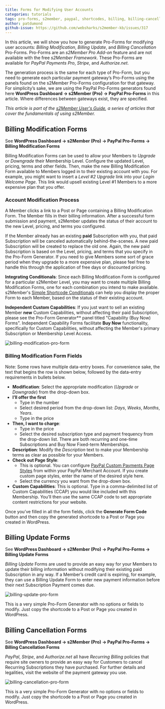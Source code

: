 ```yaml
---
title: Forms for Modifying User Accounts
categories: tutorials
tags: pro-forms, s2member, paypal, shortcodes, billing, billing-cancellation, billing-modification, billing-update
author: patdumond
github-issue: https://github.com/websharks/s2member-kb/issues/317
---
```


In this article, we will show you how to generate Pro-Forms for modifying user accounts: *Billing Modification*, *Billing Update*, and *Billing Cancellation* Pro-Forms. Pro-Forms are an *s2Member Pro Add-on* feature and are not available with the free *s2Member Framework*. These Pro-Forms are available for *PayPal Payments Pro*, *Stripe*, and *Authorize.net*.

The generation process is the same for each type of Pro-Form, but you need to generate each particular payment gateway’s Pro-Forms using the panels found on the s2Member Pro-Forms configuration for that gateway. For simplicity’s sake, we are using the PayPal Pro-Forms generators found here **WordPress Dashboard → s2Member (Pro) → PayPal Pro-Forms** in this article. Where differences between gateways exist, they are specified.

*This article is part of the [s2Member User's Guide](http://s2member.com/kb/kb-tag/s2member-users-guide/&sa=D&ust=1470254380914000&usg=AFQjCNHgE98nZQ3WeJbrmy8j0Xnjoka2Jg), a series of articles that cover the fundamentals of using s2Member.*

## Billing Modification Forms

See **WordPress Dashboard → s2Member (Pro) → PayPal Pro-Forms → Billing Modification Forms**

Billing Modification Forms can be used to allow your Members to *Upgrade* or *Downgrade* their Membership Level. Configure the updated Level, pricing, terms and other fields. Then, make the new Billing Modification Form available to Members logged in to their existing account with you. For example, you might want to insert a *Level #2 Upgrade* link into your *Login Welcome Page*. This link would upsell existing Level #1 Members to a more expensive plan that you offer.

### Account Modification Process

A Member clicks a link to a Post or Page containing a Billing Modification Form. The Member fills in their billing information. After a successful form submission and payment, s2Member updates the status of their account to the new Level, pricing, and terms you configured.

If the Member already has an existing **paid**  Subscription with you, that paid Subscription will be canceled automatically behind-the-scenes.  A new paid Subscription will be created to replace the old one. Again, the new paid Subscription is based on the Level, pricing, and terms that you specify in the Pro-Form Generator. If you need to give Members some sort of grace period when they upgrade to a more expensive plan, please feel free to handle this through the application of free days or discounted pricing.

**Integrating Conditionals**: Since each Billing Modification Form is configured for a particular s2Member Level, you may want to create multiple Billing Modification Forms, one for each combination you intend to make available. s2Member's [Simple Shortcode Conditionals](http://s2member.com/kb-article/s2if-simple-shortcode-conditionals/) can help you display the proper Form to each Member, based on the status of their existing account. 

**Independent Custom Capabilities**: If you just want to sell an existing Member **new** Custom Capabilities, without affecting their paid Subscription, please see the Pro-Form Generator** panel titled "Capability (Buy Now) Forms". Independent Capability Forms facilitate **Buy Now** functionality, specifically for Custom Capabilities, without affecting the Member's primary Subscription or Membership Level Access.

![billing-modification-pro-form](https://cloud.githubusercontent.com/assets/9320495/17380517/87788cc4-5995-11e6-821a-5cf73a28efac.jpg)

### Billing Modification Form Fields

Note: Some rows have multiple data-entry boxes. For convenience sake, the text that begins the row is shown below, followed by the data-entry requirements in bullets below.

- **Modification**: Select the appropriate modification (_Upgrade_ or _Downgrade_) from the drop-down box. 
- **I’ll offer the first**
     - Type in the number 
     - Select desired period from the drop-down list: *Days*, *Weeks*, *Months*, *Years*.
     - Type in the price 
- **Then, I want to charge**:
     - Type in the price     
     - Select the desired subscription type and payment frequency from the drop-down list. There are both recurring and one-time Subscriptions and Buy Now
Fixed-term Memberships. 
- **Description**: Modify the *Description* text to make your Membership terms as clear as possible for your Members.
- **Check out Page Style**:
     -  This is optional. You can configure [PayPal Custom Payments Page Styles](https://www.paypal.com/customize) from within your PayPal Merchant Account. If you create custom page styles, enter the name of the desired style here.
     - Select the currency you want from the drop-down box. 
- **Custom Capabilities**: This is optional. Type in a comma-delimited list of Custom Capabilities (CCAP) you would like included with this Membership. You’ll then use the same CCAP code to set appropriate content restrictions for your website.

Once you’ve filled in all the form fields, click the **Generate Form Code** button and then copy the generated shortcode to a Post or Page you created in WordPress.

## Billing Update Forms

See **WordPress Dashboard → s2Member (Pro) → PayPal Pro-Forms → Billing Update Forms**

*Billing Update* Forms are used to provide an easy way for your Members to update their billing information without modifying their existing paid Subscription in any way. If a Member’s credit card is expiring, for example, they can use a Billing Update Form to enter new payment information before their next Subscription Payment comes due.

![billing-update-pro-form](https://cloud.githubusercontent.com/assets/9320495/17380530/a06cbb38-5995-11e6-8875-1ebf63cd9ffd.jpg)

This is a very simple Pro-Form Generator with no options or fields to modify. Just copy the shortcode to a Post or Page you created in WordPress.

## Billing Cancellation Forms

See **WordPress Dashboard → s2Member (Pro) → PayPal Pro-Forms → Billing Cancellation Forms**

*PayPal*, *Stripe*, and *Authorize.net* all have *Recurring Billing* policies that require site owners to provide an easy way for Customers to cancel Recurring Subscriptions they have purchased. For further details and legalities, visit the website of the payment gateway you use.

![billing-cancellation-pro-form](https://cloud.githubusercontent.com/assets/9320495/17380665/3ef8f1ae-5996-11e6-98c8-ad602ab8715a.jpg)

This is a very simple Pro-Form Generator with no options or fields to modify. Just copy the shortcode to a Post or Page you created in WordPress.
